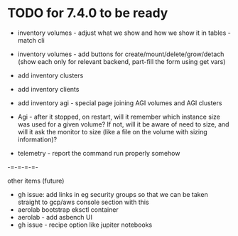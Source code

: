 # TODO for 7.4.0 to be ready

* inventory volumes - adjust what we show and how we show it in tables - match cli
* inventory volumes - add buttons for create/mount/delete/grow/detach (show each only for relevant backend, part-fill the form using get vars)

* add inventory clusters
* add inventory clients
* add inventory agi - special page joining AGI volumes and AGI clusters

* Agi - after it stopped, on restart, will it remember which instance size was used for a given volume? If not, will it be aware of need to size, and will it ask the monitor to size (like a file on the volume with sizing information)?
* telemetry - report the command run properly somehow

-=-=-=-=-

other items (future)

* gh issue: add links in eg security groups so that we can be taken straight to gcp/aws console section with this
* aerolab bootstrap eksctl container
* aerolab - add asbench UI
* gh issue - recipe option like jupiter notebooks
